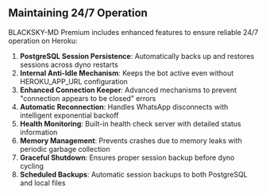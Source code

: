 ## Maintaining 24/7 Operation

BLACKSKY-MD Premium includes enhanced features to ensure reliable 24/7 operation on Heroku:

1. **PostgreSQL Session Persistence**: Automatically backs up and restores sessions across dyno restarts
2. **Internal Anti-Idle Mechanism**: Keeps the bot active even without HEROKU_APP_URL configuration
3. **Enhanced Connection Keeper**: Advanced mechanisms to prevent "connection appears to be closed" errors
4. **Automatic Reconnection**: Handles WhatsApp disconnects with intelligent exponential backoff
5. **Health Monitoring**: Built-in health check server with detailed status information
6. **Memory Management**: Prevents crashes due to memory leaks with periodic garbage collection
7. **Graceful Shutdown**: Ensures proper session backup before dyno cycling
8. **Scheduled Backups**: Automatic session backups to both PostgreSQL and local files

